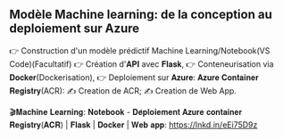 ## Modèle Machine learning: de la conception au deploiement sur Azure


👉 Construction d'un modèle prédictif Machine Learning/Notebook(VS Code)(Facultatif)
👉 Création d'𝐀𝐏𝐈 avec 𝐅𝐥𝐚𝐬𝐤, 
👉 Conteneurisation via 𝐃𝐨𝐜𝐤𝐞𝐫(Dockerisation), 
👉 Deploiement sur 𝐀𝐳𝐮𝐫𝐞: 𝐀𝐳𝐮𝐫𝐞 𝐂𝐨𝐧𝐭𝐚𝐢𝐧𝐞𝐫 𝐑𝐞𝐠𝐢𝐬𝐭𝐫𝐲(ACR):
   ✍️ Creation de ACR;
   ✍️ Creation de Web App.

🎬𝐌𝐚𝐜𝐡𝐢𝐧𝐞 𝐋𝐞𝐚𝐫𝐧𝐢𝐧𝐠: 𝐍𝐨𝐭𝐞𝐛𝐨𝐨𝐤 - 𝐃𝐞́𝐩𝐥𝐨𝐢𝐞𝐦𝐞𝐧𝐭 𝐀𝐳𝐮𝐫𝐞 𝐜𝐨𝐧𝐭𝐚𝐢𝐧𝐞𝐫 𝐑𝐞𝐠𝐢𝐬𝐭𝐫𝐲(𝐀𝐂𝐑) | 𝐅𝐥𝐚𝐬𝐤 | 𝐃𝐨𝐜𝐤𝐞𝐫 | 𝐖𝐞𝐛 𝐚𝐩𝐩: https://lnkd.in/eEi75D9z
